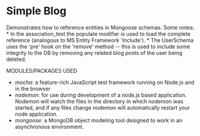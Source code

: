 # Simple Blog

Demonstrates how to reference entities in Mongoose schemas. Some notes:
    * In the association_test the populate modifier is used to load the complete reference (analogous to MS Entity Framework 'Include').
    * The UserSchema uses the 'pre' hook on the 'remove' method -- this is used to include some integrity to the DB by removing any related blog posts of the user being deleted.

MODULES/PACKAGES USED

* *mocha*: a feature-rich JavaScript test framework running on Node.js and in the browser
* *nodemon*: for use during development of a node.js based application. Nodemon will watch the files in the directory in which nodemon was started, and if any files change nodemon will automatically restart your node application.
* *mongoose*: a MongoDB object modeling tool designed to work in an asynchronous environment.